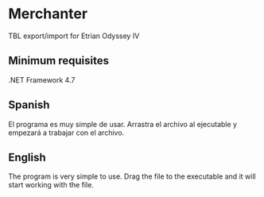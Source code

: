 # Merchanter
TBL export/import for Etrian Odyssey IV

Minimum requisites
-----------------------------------------------------------
.NET Framework 4.7

Spanish
-----------------------------------------------------------
El programa es muy simple de usar.
Arrastra el archivo al ejecutable y empezará a trabajar con el archivo.
	

English
-----------------------------------------------------------
The program is very simple to use.
Drag the file to the executable and it will start working with the file.
